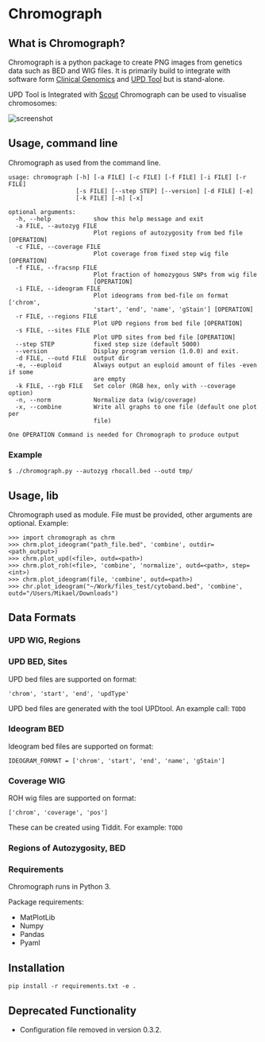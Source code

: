 # Chromograph


## What is Chromograph?
Chromograph is a python package to create PNG images from genetics data
such as BED and WIG files. It is primarily build to integrate with
software form [Clinical Genomics](https://github.com/Clinical-Genomics) and
[UPD Tool](https://github.com/bjhall/upd) but is stand-alone.

UPD Tool is 
Integrated with [Scout](https://github.com/Clinical-Genomics/scout)
Chromograph can be used to visualise chromosomes:

![screenshot](https://github.com/mikaell/chromograph/blob/master/scout_example.png)


## Usage, command line
Chromograph as used from the command line.

```
usage: chromograph [-h] [-a FILE] [-c FILE] [-f FILE] [-i FILE] [-r FILE]
                   [-s FILE] [--step STEP] [--version] [-d FILE] [-e]
                   [-k FILE] [-n] [-x]

optional arguments:
  -h, --help            show this help message and exit
  -a FILE, --autozyg FILE
                        Plot regions of autozygosity from bed file [OPERATION]
  -c FILE, --coverage FILE
                        Plot coverage from fixed step wig file [OPERATION]
  -f FILE, --fracsnp FILE
                        Plot fraction of homozygous SNPs from wig file
                        [OPERATION]
  -i FILE, --ideogram FILE
                        Plot ideograms from bed-file on format ['chrom',
                        'start', 'end', 'name', 'gStain'] [OPERATION]
  -r FILE, --regions FILE
                        Plot UPD regions from bed file [OPERATION]
  -s FILE, --sites FILE
                        Plot UPD sites from bed file [OPERATION]
  --step STEP           fixed step size (default 5000)
  --version             Display program version (1.0.0) and exit.
  -d FILE, --outd FILE  output dir
  -e, --euploid         Always output an euploid amount of files -even if some
                        are empty
  -k FILE, --rgb FILE   Set color (RGB hex, only with --coverage option)
  -n, --norm            Normalize data (wig/coverage)
  -x, --combine         Write all graphs to one file (default one plot per
                        file)

One OPERATION Command is needed for Chromograph to produce output
```

### Example
```
$ ./chromograph.py --autozyg rhocall.bed --outd tmp/
```

## Usage, lib
Chromograph used as module. File must be provided, other arguments are
optional. Example:
```
>>> import chromograph as chrm
>>> chrm.plot_ideogram("path_file.bed", 'combine', outdir=<path_output>)
>>> chrm.plot_upd(<file>, outd=<path>)
>>> chrm.plot_roh(<file>, 'combine', 'normalize', outd=<path>, step=<int>)
>>> chrm.plot_ideogram(file, 'combine', outd=<path>)
>>> chr.plot_ideogram("~/Work/files_test/cytoband.bed", 'combine', outd="/Users/Mikael/Downloads")

```



## Data Formats
### UPD WIG, Regions



### UPD BED, Sites
UPD bed files are supported on format:
```
'chrom', 'start', 'end', 'updType'
```
UPD bed files are generated with the tool UPDtool. An example call: `TODO`


### Ideogram BED
Ideogram bed files are supported on format:
```
IDEOGRAM_FORMAT = ['chrom', 'start', 'end', 'name', 'gStain']
```

### Coverage WIG
ROH wig files are supported on format:
```
['chrom', 'coverage', 'pos']
```
These can be created using Tiddit. For example: `TODO`


### Regions of Autozygosity, BED


### Requirements
Chromograph runs in Python 3.

Package requirements:
 * MatPlotLib
 * Numpy
 * Pandas
 * Pyaml

## Installation
```
pip install -r requirements.txt -e .
```



## Deprecated Functionality 
* Configuration file removed in version 0.3.2.
